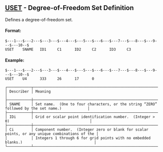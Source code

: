 ## [USET](https://help.hexagonmi.com/bundle/MSC_Nastran_2022.4/page/Nastran_Combined_Book/qrg/bulktuv/TOC.USET.xhtml) - Degree-of-Freedom Set Definition

Defines a degree-of-freedom set.

#### Format:

```nastran
$---1---$---2---$---3---$---4---$---5---$---6---$---7---$---8---$---9---$---10--$
USET    SNAME   ID1     C1      ID2     C2      ID3     C3                      
```
#### Example:

```nastran
$---1---$---2---$---3---$---4---$---5---$---6---$---7---$---8---$---9---$---10--$
USET    U4      333     26      17      0                                       
```
```text
┌───────────┬────────────────────────────────────────────────────────────────────────────────────────────────┐
│ Describer │ Meaning                                                                                        │
├───────────┼────────────────────────────────────────────────────────────────────────────────────────────────┤
│ SNAME     │ Set name.  (One to four characters, or the string “ZERO” followed by the set name.)            │
├───────────┼────────────────────────────────────────────────────────────────────────────────────────────────┤
│ IDi       │ Grid or scalar point identification number.  (Integer > 0)                                     │
├───────────┼────────────────────────────────────────────────────────────────────────────────────────────────┤
│ Ci        │ Component number.  (Integer zero or blank for scalar points, or any unique combinations of the │
│           │ Integers 1 through 6 for grid points with no embedded blanks.)                                 │
└───────────┴────────────────────────────────────────────────────────────────────────────────────────────────┘
```
